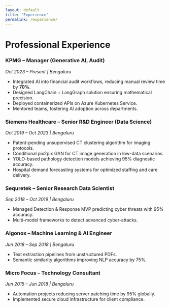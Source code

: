 ```yaml
---
layout: default
title: "Experience"
permalink: /experience/
---
```

# Professional Experience

<div class="timeline">

  <div class="timeline-entry box">
    <h3>KPMG – Manager (Generative AI, Audit)</h3>
    <p><em>Oct 2023 – Present | Bengaluru</em></p>
    <ul>
      <li>Integrated AI into financial audit workflows, reducing manual review time by <strong>70%</strong>.</li>
      <li>Designed LangChain + LangGraph solution ensuring mathematical precision.</li>
      <li>Deployed containerized APIs on Azure Kubernetes Service.</li>
      <li>Mentored teams, fostering AI adoption across departments.</li>
    </ul>
  </div>

  <div class="timeline-entry box">
    <h3>Siemens Healthcare – Senior R&D Engineer (Data Science)</h3>
    <p><em>Oct 2019 – Oct 2023 | Bengaluru</em></p>
    <ul>
      <li>Patent-pending unsupervised CT clustering algorithm for imaging protocols.</li>
      <li>Conditional pix2pix GAN for CT image generation in low-data scenarios.</li>
      <li>YOLO-based pathology detection models achieving 95% diagnostic accuracy.</li>
      <li>Hospital demand forecasting systems for optimized staffing and care delivery.</li>
    </ul>
  </div>

  <div class="timeline-entry box">
    <h3>Sequretek – Senior Research Data Scientist</h3>
    <p><em>Sep 2018 – Oct 2019 | Bengaluru</em></p>
    <ul>
      <li>Managed Detection & Response MVP predicting cyber threats with 95% accuracy.</li>
      <li>Multi-model frameworks to detect advanced cyber-attacks.</li>
    </ul>
  </div>

  <div class="timeline-entry box">
    <h3>Algonox – Machine Learning & AI Engineer</h3>
    <p><em>Jun 2018 – Sep 2018 | Bengaluru</em></p>
    <ul>
      <li>Text extraction pipelines from unstructured PDFs.</li>
      <li>Semantic similarity algorithms improving NLP accuracy by 75%.</li>
    </ul>
  </div>

  <div class="timeline-entry box">
    <h3>Micro Focus – Technology Consultant</h3>
    <p><em>Jun 2015 – Jun 2018 | Bengaluru</em></p>
    <ul>
      <li>Automation projects reducing server patching time by 95% globally.</li>
      <li>Implemented secure cloud infrastructure for client compliance.</li>
    </ul>
  </div>

</div>

